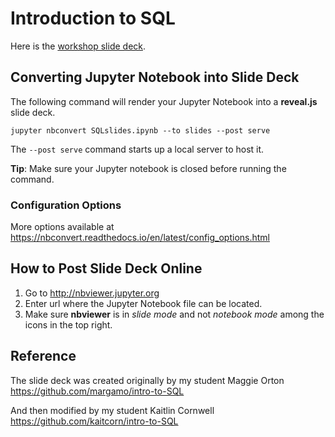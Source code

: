 # Introduction to SQL
Here is the [workshop slide deck](http://nbviewer.jupyter.org/format/slides/github/caocscar/workshops/blob/master/sql/SQLslides.ipynb#/).

## Converting Jupyter Notebook into Slide Deck
The following command will render your Jupyter Notebook into a **reveal.js** slide deck. 

`jupyter nbconvert SQLslides.ipynb --to slides --post serve`

The `--post serve` command starts up a local server to host it. 

**Tip**: Make sure your Jupyter notebook is closed before running the command.

### Configuration Options
More options available at https://nbconvert.readthedocs.io/en/latest/config_options.html

## How to Post Slide Deck Online
1. Go to http://nbviewer.jupyter.org
2. Enter url where the Jupyter Notebook file can be located.
3. Make sure **nbviewer** is in *slide mode* and not *notebook mode* among the icons in the top right.

## Reference
The slide deck was created originally by my student Maggie Orton
https://github.com/margamo/intro-to-SQL

And then modified by my student Kaitlin Cornwell
https://github.com/kaitcorn/intro-to-SQL
